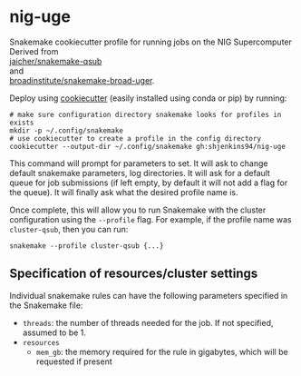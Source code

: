 # nig-uge

Snakemake cookiecutter profile for running jobs on the NIG Supercomputer
Derived from  
[jaicher/snakemake-qsub][qsub]  
 and  
[broadinstitute/snakemake-broad-uger][broad].

Deploy using [cookiecutter][cookiecutter-repo] (easily installed using conda or
pip) by running:

   [qsub]: https://github.com/jaicher/snakemake-sync-bq-sub
   [broad]: https://github.com/broadinstitute/snakemake-broad-uger
   [cookiecutter-repo]: https://github.com/audreyr/cookiecutter

```
# make sure configuration directory snakemake looks for profiles in exists
mkdir -p ~/.config/snakemake
# use cookiecutter to create a profile in the config directory
cookiecutter --output-dir ~/.config/snakemake gh:shjenkins94/nig-uge
```

This command will prompt for parameters to set.  It will ask to change default
snakemake parameters, log directories. It will ask for a default queue for job
submissions (if left empty, by default it will not add a flag for the queue).
It will finally ask what the desired profile name is.

Once complete, this will allow you to run Snakemake with the cluster
configuration using the `--profile` flag. For example, if the profile name
was `cluster-qsub`, then you can run:

```
snakemake --profile cluster-qsub {...}
```

## Specification of resources/cluster settings

Individual snakemake rules can have the following parameters specified in the
Snakemake file:
+ `threads`: the number of threads needed for the job. If not specified,
  assumed to be 1.
+ `resources`
    - `mem_gb`: the memory required for the rule in gigabytes, which will be
      requested if present

